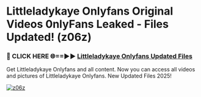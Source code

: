 # Littleladykaye Onlyfans Original Videos 0nlyFans Leaked - Files Updated! (z06z)

<h3>🔴 CLICK HERE 🌐==►► <a href="https://tinyurl.com/ehrbuxhb" rel="nofollow">Littleladykaye Onlyfans Updated Files</a></h3>

Get Littleladykaye Onlyfans and all content. Now you can access all videos and pictures of Littleladykaye Onlyfans. New Updated Files 2025!

[![z06z](https://i.imgur.com/lVYEuWS.gif)](https://tinyurl.com/ehrbuxhb)
